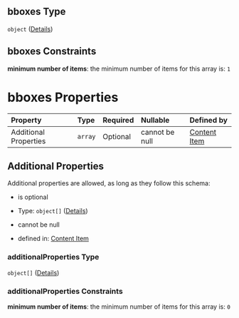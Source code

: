 ## bboxes Type

`object` ([Details](bbox_visualizer-properties-bboxes.md))

## bboxes Constraints

**minimum number of items**: the minimum number of items for this array is: `1`

# bboxes Properties

| Property              | Type    | Required | Nullable       | Defined by                                                                                                                                                                                                  |
| :-------------------- | :------ | :------- | :------------- | :---------------------------------------------------------------------------------------------------------------------------------------------------------------------------------------------------------- |
| Additional Properties | `array` | Optional | cannot be null | [Content Item](bbox_visualizer-properties-bboxes-additionalproperties.md "https://impresso.github.io/impresso-schemas/json/visualizer/bbox_visualizer.schema.json#/properties/bboxes/additionalProperties") |

## Additional Properties

Additional properties are allowed, as long as they follow this schema:



*   is optional

*   Type: `object[]` ([Details](bbox_visualizer-properties-bboxes-additionalproperties-items.md))

*   cannot be null

*   defined in: [Content Item](bbox_visualizer-properties-bboxes-additionalproperties.md "https://impresso.github.io/impresso-schemas/json/visualizer/bbox_visualizer.schema.json#/properties/bboxes/additionalProperties")

### additionalProperties Type

`object[]` ([Details](bbox_visualizer-properties-bboxes-additionalproperties-items.md))

### additionalProperties Constraints

**minimum number of items**: the minimum number of items for this array is: `0`
